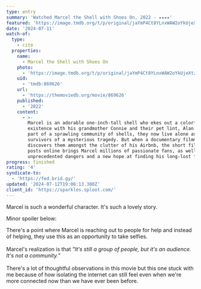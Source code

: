 ```yaml
---
type: entry
summary: 'Watched Marcel the Shell with Shoes On, 2022 - ★★★★'
featured: 'https://image.tmdb.org/t/p/original/jaYmP4Ct8YLnxWAW2oYkUjeXtzm.jpg'
date: '2024-07-11'
watch-of:
  type:
    - cite
  properties:
    name:
      - Marcel the Shell with Shoes On
    photo:
      - 'https://image.tmdb.org/t/p/original/jaYmP4Ct8YLnxWAW2oYkUjeXtzm.jpg'
    uid:
      - 'tmdb:869626'
    url:
      - 'https://themoviedb.org/movie/869626'
    published:
      - '2022'
    content:
      - >-
        Marcel is an adorable one-inch-tall shell who ekes out a colorful
        existence with his grandmother Connie and their pet lint, Alan. Once
        part of a sprawling community of shells, they now live alone as the sole
        survivors of a mysterious tragedy. But when a documentary filmmaker
        discovers them amongst the clutter of his Airbnb, the short film he
        posts online brings Marcel millions of passionate fans, as well as
        unprecedented dangers and a new hope at finding his long-lost family.
progress: finished
rating: '4'
syndicate-to:
  - 'https://fed.brid.gy/'
updated: '2024-07-12T19:06:13.380Z'
client_id: 'https://sparkles.sploot.com/'
---
```

Marcel is such a wonderful character. It's such a lovely story.

Minor spoiler below:

<spoiler>There's a point where Marcel is reaching out to people for help and instead of helping, they use this as an opportunity to take selfies.<br><br>Marcel's realization is that <i>"It's still a group of people, but it's an audience. It's not a community."</i><br><br>There's a lot of thoughtful observations in this movie but this one stuck with me because of how isolating the internet can still feel even when we're more connected now than we have ever been before.</spoiler>
